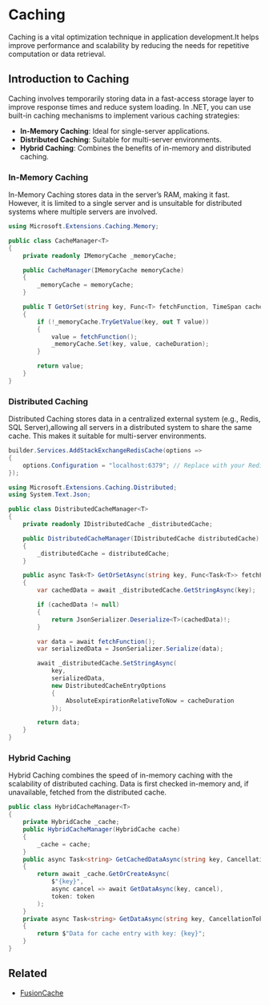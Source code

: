 # Caching

Caching is a vital optimization technique in application development.It helps improve performance and scalability by reducing the needs for repetitive computation or data retrieval.

## Introduction to Caching

Caching involves temporarily storing data in a fast-access storage layer to improve response times and reduce system loading. In .NET, you can use built-in caching mechanisms to implement various caching strategies:

- **In-Memory Caching**: Ideal for single-server applications.
- **Distributed Caching**: Suitable for multi-server environments.
- **Hybrid Caching**: Combines the benefits of in-memory and distributed caching.

### In-Memory Caching

In-Memory Caching stores data in the server’s RAM, making it fast. However, it is limited to a single server and is unsuitable for distributed systems where multiple servers are involved.

```csharp
using Microsoft.Extensions.Caching.Memory;

public class CacheManager<T>
{
    private readonly IMemoryCache _memoryCache;

    public CacheManager(IMemoryCache memoryCache)
    {
        _memoryCache = memoryCache;
    }

    public T GetOrSet(string key, Func<T> fetchFunction, TimeSpan cacheDuration)
    {
        if (!_memoryCache.TryGetValue(key, out T value))
        {
            value = fetchFunction();
            _memoryCache.Set(key, value, cacheDuration);
        }

        return value;
    }
}
```

### Distributed Caching

Distributed Caching stores data in a centralized external system (e.g., Redis, SQL Server),allowing all servers in a distributed system to share the same cache. This makes it suitable for multi-server environments.

```csharp
builder.Services.AddStackExchangeRedisCache(options =>
{
    options.Configuration = "localhost:6379"; // Replace with your Redis configuration
});

using Microsoft.Extensions.Caching.Distributed;
using System.Text.Json;

public class DistributedCacheManager<T>
{
    private readonly IDistributedCache _distributedCache;

    public DistributedCacheManager(IDistributedCache distributedCache)
    {
        _distributedCache = distributedCache;
    }

    public async Task<T> GetOrSetAsync(string key, Func<Task<T>> fetchFunction, TimeSpan cacheDuration)
    {
        var cachedData = await _distributedCache.GetStringAsync(key);

        if (cachedData != null)
        {
            return JsonSerializer.Deserialize<T>(cachedData)!;
        }

        var data = await fetchFunction();
        var serializedData = JsonSerializer.Serialize(data);

        await _distributedCache.SetStringAsync(
            key,
            serializedData,
            new DistributedCacheEntryOptions
            {
                AbsoluteExpirationRelativeToNow = cacheDuration
            });

        return data;
    }
}
```

### Hybrid Caching

Hybrid Caching combines the speed of in-memory caching with the scalability of distributed caching. Data is first checked in-memory and, if unavailable, fetched from the distributed cache.

```csharp
public class HybridCacheManager<T>
{
    private HybridCache _cache;
    public HybridCacheManager(HybridCache cache)
    {
        _cache = cache;
    }
    public async Task<string> GetCachedDataAsync(string key, CancellationToken token = default)
    {
        return await _cache.GetOrCreateAsync(
            $"{key}",
            async cancel => await GetDataAsync(key, cancel),
            token: token
        );
    }
    private async Task<string> GetDataAsync(string key, CancellationToken token)
    {
        return $"Data for cache entry with key: {key}";
    }
}
```

## Related

- [FusionCache](https://github.com/ZiggyCreatures/FusionCache)
